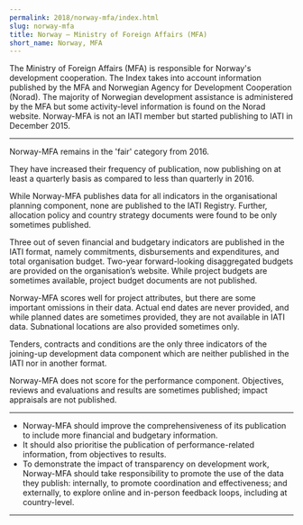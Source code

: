 ```yaml
---
permalink: 2018/norway-mfa/index.html
slug: norway-mfa
title: Norway – Ministry of Foreign Affairs (MFA)
short_name: Norway, MFA
---
```


The Ministry of Foreign Affairs (MFA) is responsible for Norway's development cooperation. The Index takes into account information published by the MFA and Norwegian Agency for Development Cooperation (Norad). The majority of Norwegian development assistance is administered by the MFA but some activity-level information is found on the Norad website. Norway-MFA is not an IATI member but started publishing to IATI in December 2015.

---

Norway-MFA remains in the 'fair' category from 2016.

They have increased their frequency of publication, now publishing on at least a quarterly basis as compared to less than quarterly in 2016.

While Norway-MFA publishes data for all indicators in the organisational planning component, none are published to the IATI Registry. Further, allocation policy and country strategy documents were found to be only sometimes published.

Three out of seven financial and budgetary indicators are published in the IATI format, namely commitments, disbursements and expenditures, and total organisation budget. Two-year forward-looking disaggregated budgets are provided on the organisation’s website. While project budgets are sometimes available, project budget documents are not published.

Norway-MFA scores well for project attributes, but there are some important omissions in their data. Actual end dates are never provided, and while planned dates are sometimes provided, they are not available in IATI data. Subnational locations are also provided sometimes only.

Tenders, contracts and conditions are the only three indicators of the joining-up development data component which are neither published in the IATI nor in another format.

Norway-MFA does not score for the performance component. Objectives, reviews and evaluations and results are sometimes published; impact appraisals are not published.

---

 * Norway-MFA should improve the comprehensiveness of its publication to include more financial and budgetary information.
 * It should also prioritise the publication of performance-related information, from objectives to results.
 * To demonstrate the impact of transparency on development work, Norway-MFA should take responsibility to promote the use of the data they publish: internally, to promote coordination and effectiveness; and externally, to explore online and in-person feedback loops, including at country-level.

---
